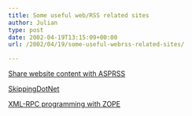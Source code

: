 ```yaml
---
title: Some useful web/RSS related sites
author: Julian
type: post
date: 2002-04-19T13:15:09+00:00
url: /2002/04/19/some-useful-webrss-related-sites/

---
```

<a href="https://asprss.com/default.asp" target="_blank">Share website content with ASPRSS</a>
  
<a href="https://www.skippingdot.net/2001/12/13" target="_blank">SkippingDotNet</a>
  
<a href="https://www.byte.com/documents/s=178/BYT19991021S0014/" target="_blank">XML-RPC programming with ZOPE</a>